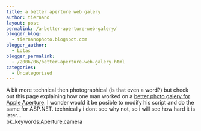 ```yaml
---
title: a better aperture web galery
author: tiernano
layout: post
permalink: /a-better-aperture-web-galery/
blogger_blog:
  - tiernanophoto.blogspot.com
blogger_author:
  - Lotas
blogger_permalink:
  - /2006/06/better-aperture-web-galery.html
categories:
  - Uncategorized
---
```

A bit more technical then photographical (is that even a word?) but check out this page explaining how one man worked on a [better photo galery for Apple Aperture][1]. I wonder would it be posible to modify his script and do the same for ASP.NET. technically i dont see why not, so i will see how hard it is later&#8230;  
bk_keywords:Aperture,camera

 [1]: http://www.traceramc.co.uk/aperture/